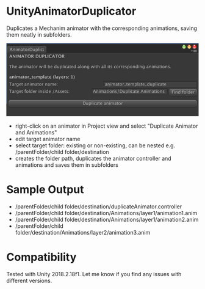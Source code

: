 # UnityAnimatorDuplicator

Duplicates a Mechanim animator with the corresponding animations, saving them neatly in subfolders.

![screenshot](https://github.com/tadej/UnityAnimatorDuplicator/raw/master/screens/animatorDuplicator.png "screenshot")

* right-click on an animator in Project view and select "Duplicate Animator and Animations"
* edit target animator name
* select target folder: existing or non-existing, can be nested e.g. /parentFolder/child folder/destination
* creates the folder path, duplicates the animator controller and animations and saves them in subfolders

# Sample Output
* /parentFolder/child folder/destination/duplicateAnimator.controller
* /parentFolder/child folder/destination/Animations/layer1/animation1.anim
* /parentFolder/child folder/destination/Animations/layer1/animation2.anim
* /parentFolder/child folder/destination/Animations/layer2/animation3.anim

# Compatibility

Tested with Unity 2018.2.18f1. Let me know if you find any issues with different versions.
